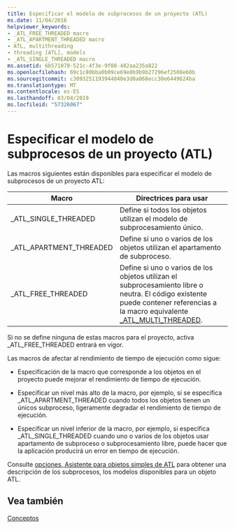 ```yaml
---
title: Especificar el modelo de subprocesos de un proyecto (ATL)
ms.date: 11/04/2016
helpviewer_keywords:
- _ATL_FREE_THREADED macro
- _ATL_APARTMENT_THREADED macro
- ATL, multithreading
- threading [ATL], models
- _ATL_SINGLE_THREADED macro
ms.assetid: 6b571078-521c-4f3e-9f08-482aa235a822
ms.openlocfilehash: 69c1c80bba0b09ce69e0b9b9b27296ef2508e60b
ms.sourcegitcommit: c3093251193944840e3d0a068ecc30e6449624ba
ms.translationtype: MT
ms.contentlocale: es-ES
ms.lasthandoff: 03/04/2019
ms.locfileid: "57326067"
---
```

# <a name="specifying-the-threading-model-for-a-project-atl"></a>Especificar el modelo de subprocesos de un proyecto (ATL)

Las macros siguientes están disponibles para especificar el modelo de subprocesos de un proyecto ATL:

|Macro|Directrices para usar|
|-----------|--------------------------|
|_ATL_SINGLE_THREADED|Define si todos los objetos utilizan el modelo de subprocesamiento único.|
|_ATL_APARTMENT_THREADED|Define si uno o varios de los objetos utilizan el apartamento de subproceso.|
|_ATL_FREE_THREADED|Define si uno o varios de los objetos utilizan el subprocesamiento libre o neutra. El código existente puede contener referencias a la macro equivalente [_ATL_MULTI_THREADED](reference/compiler-options-macros.md#_atl_multi_threaded).|

Si no se define ninguna de estas macros para el proyecto, activa _ATL_FREE_THREADED entrará en vigor.

Las macros de afectar al rendimiento de tiempo de ejecución como sigue:

- Especificación de la macro que corresponde a los objetos en el proyecto puede mejorar el rendimiento de tiempo de ejecución.

- Especificar un nivel más alto de la macro, por ejemplo, si se especifica _ATL_APARTMENT_THREADED cuando todos los objetos tienen un únicos subproceso, ligeramente degradar el rendimiento de tiempo de ejecución.

- Especificar un nivel inferior de la macro, por ejemplo, si especifica _ATL_SINGLE_THREADED cuando uno o varios de los objetos usar apartamento de subproceso o subprocesamiento libre, puede hacer que la aplicación producirá un error en tiempo de ejecución.

Consulte [opciones, Asistente para objetos simples de ATL](../atl/reference/options-atl-simple-object-wizard.md) para obtener una descripción de los subprocesos, los modelos disponibles para un objeto ATL.

## <a name="see-also"></a>Vea también

[Conceptos](../atl/active-template-library-atl-concepts.md)
